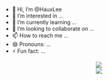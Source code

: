 - 👋 Hi, I’m @HauxLee
- 👀 I’m interested in ...
- 🌱 I’m currently learning ...
- 💞️ I’m looking to collaborate on ...
- 📫 How to reach me ...
- 😄 Pronouns: ...
- ⚡ Fun fact: ...
<div align="center"> <img src="https://github-readme-stats.vercel.app/api?username=HauxLee" /> </div>
<div align="center"> <img src="https://github-readme-stats.vercel.app/api/top-langs/?username=HauxLee" /> </div>

<!---
HauxLee/HauxLee is a ✨ special ✨ repository because its `README.md` (this file) appears on your GitHub profile.
You can click the Preview link to take a look at your changes.
--->
